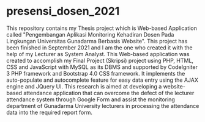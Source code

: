 # presensi_dosen_2021
This repository contains my Thesis project which is  Web-based Application called "Pengembangan Aplikasi Monitoring Kehadiran Dosen Pada Lingkungan Universitas Gunadarma Berbasis Website". This project has been finished in September 2021 and I am the one who created it with the help of my Lecturer as System Analyst.
This Web-based application was created to accomplish my Final Project (Skripsi) project using PHP, HTML, CSS and JavaScript with MySQL as its DBMS and supported by CodeIgniter 3 PHP framework and Bootstrap 4.0 CSS framework. It implements the auto-populate and autocomplete feature for easy data entry using the AJAX engine and JQuery UI. This research is aimed at developing a website-based attendance application that can overcome the defect of the lecturer attendance system through Google Form and assist the monitoring department of Gunadarma University lecturers in processing the attendance data into the required report form.
